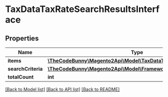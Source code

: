 # TaxDataTaxRateSearchResultsInterface

## Properties
Name | Type | Description | Notes
------------ | ------------- | ------------- | -------------
**items** | [**\TheCodeBunny\Magento2Api\Model\TaxDataTaxRateInterface[]**](TaxDataTaxRateInterface.md) | Items | 
**searchCriteria** | [**\TheCodeBunny\Magento2Api\Model\FrameworkSearchCriteriaInterface**](FrameworkSearchCriteriaInterface.md) |  | 
**totalCount** | **int** | Total count. | 

[[Back to Model list]](../README.md#documentation-for-models) [[Back to API list]](../README.md#documentation-for-api-endpoints) [[Back to README]](../README.md)


